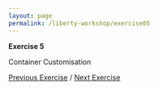 ```yaml
---
layout: page
permalink: /liberty-workshop/exercise05
---
```

__Exercise 5__

Container Customisation






[Previous Exercise](exercise04) / [Next Exercise](exercise06)
